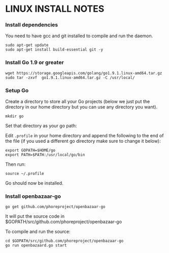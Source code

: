 LINUX INSTALL NOTES
====================

### Install dependencies

You need to have gcc and git installed to compile and run the daemon.
```
sudo apt-get update
sudo apt-get install build-essential git -y
```

### Install Go 1.9 or greater
```
wget https://storage.googleapis.com/golang/go1.9.1.linux-amd64.tar.gz
sudo tar -zxvf  go1.9.1.linux-amd64.tar.gz -C /usr/local/
```

### Setup Go

Create a directory to store all your Go projects (below we just put the directory in our home directory but you can use any directory you want).

```
mkdir go
```

Set that directory as your go path:

Edit `.profile` in your home directory and append the following to the end of the file (if you used a different go directory make sure to change it below):
```
export GOPATH=$HOME/go
export PATH=$PATH:/usr/local/go/bin
```

Then run:
```
source ~/.profile
```

Go should now be installed.

### Install openbazaar-go

```
go get github.com/phoreproject/openbazaar-go
```

It will put the source code in $GOPATH/src/github.com/phoreproject/openbazaar-go

To compile and run the source:
```
cd $GOPATH/src/github.com/phoreproject/openbazaar-go
go run openbazaard.go start
```
